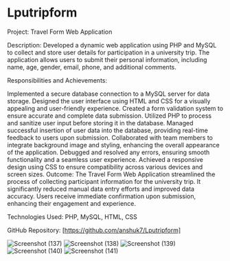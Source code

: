 # Lputripform
Project: Travel Form Web Application

Description:
Developed a dynamic web application using PHP and MySQL to collect and store user details for participation in a university trip. The application allows users to submit their personal information, including name, age, gender, email, phone, and additional comments.

Responsibilities and Achievements:

Implemented a secure database connection to a MySQL server for data storage.
Designed the user interface using HTML and CSS for a visually appealing and user-friendly experience.
Created a form validation system to ensure accurate and complete data submission.
Utilized PHP to process and sanitize user input before storing it in the database.
Managed successful insertion of user data into the database, providing real-time feedback to users upon submission.
Collaborated with team members to integrate background image and styling, enhancing the overall appearance of the application.
Debugged and resolved any errors, ensuring smooth functionality and a seamless user experience.
Achieved a responsive design using CSS to ensure compatibility across various devices and screen sizes.
Outcome:
The Travel Form Web Application streamlined the process of collecting participant information for the university trip. It significantly reduced manual data entry efforts and improved data accuracy. Users receive immediate confirmation upon submission, enhancing their engagement and experience.

Technologies Used:
PHP, MySQL, HTML, CSS

GitHub Repository:
[https://github.com/anshuk7/Lputripform]



![Screenshot (137)](https://github.com/anshuk7/Lputripform/assets/82932368/106e53b2-5676-4542-8aa9-d9dc56fa2080)
![Screenshot (138)](https://github.com/anshuk7/Lputripform/assets/82932368/eda87c86-27fb-4070-9035-178896b1fe37)
![Screenshot (139)](https://github.com/anshuk7/Lputripform/assets/82932368/a128ab12-819e-40b7-88de-a75cec0d00ea)
![Screenshot (140)](https://github.com/anshuk7/Lputripform/assets/82932368/257a2763-27f8-4211-ac51-657e6ceffa02)
![Screenshot (141)](https://github.com/anshuk7/Lputripform/assets/82932368/b83cfb9c-a673-410c-9afb-e1a66df25596)
